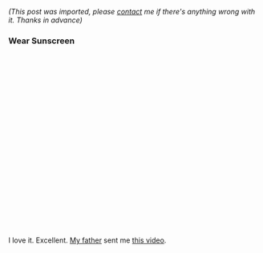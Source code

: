 *(This post was imported, please [contact](#/contact) me if there's anything wrong with it. Thanks in advance)*

<div class="entry-body">
<h3>Wear Sunscreen</h3>
<p>
	<object width="425" height="350"><param name="movie" value="http://www.youtube.com/v/YDRId6QmNTA"></param><param name="wmode" value="transparent"></param><embed src="http://www.youtube.com/v/YDRId6QmNTA" type="application/x-shockwave-flash" wmode="transparent" width="425" height="350"></embed></object>
</p>
<p>
	I love it. Excellent. <a href="http://www.joseantoniocobena.com/">My father</a> sent me <a href="http://www.youtube.com/watch?v=YDRId6QmNTA">this video</a>.
</p>
</div>
